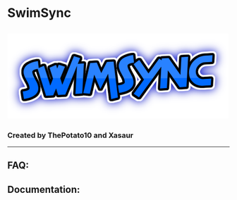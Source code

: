 # SwimSync
![GitHub Logo](checker-app/src/images/banner.png)
---
### Created by ThePotato10 and Xasaur
---

## FAQ: 

## Documentation: 
